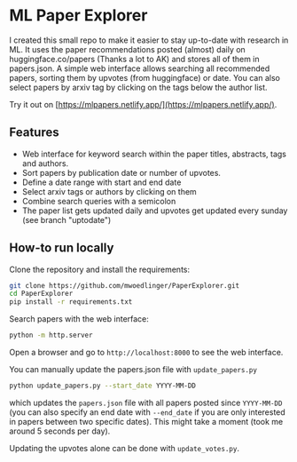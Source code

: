 # ML Paper Explorer

I created this small repo to make it easier to stay up-to-date with research in ML. It uses the paper recommendations posted (almost) daily on huggingface.co/papers (Thanks a lot to AK) and stores all of them in papers.json. A simple web interface allows searching all recommended papers, sorting them by upvotes (from huggingface) or date. You can also select papers by arxiv tag by clicking on the tags below the author list.

Try it out on [https://mlpapers.netlify.app/](https://mlpapers.netlify.app/).

## Features

- Web interface for keyword search within the paper titles, abstracts, tags and authors.
- Sort papers by publication date or number of upvotes.
- Define a date range with start and end date
- Select arxiv tags or authors by clicking on them
- Combine search queries with a semicolon
- The paper list gets updated daily and upvotes get updated every sunday (see branch "uptodate")

## How-to run locally

Clone the repository and install the requirements:
```bash
git clone https://github.com/mwoedlinger/PaperExplorer.git
cd PaperExplorer
pip install -r requirements.txt
```

Search papers with the web interface:
```bash
python -m http.server
```
Open a browser and go to `http://localhost:8000` to see the web interface.

You can manually update the papers.json file with `update_papers.py`
```bash
python update_papers.py --start_date YYYY-MM-DD
```
which updates the `papers.json` file with all papers posted since `YYYY-MM-DD` (you can also specify an end date with `--end_date` if you are only interested in papers between two specific dates). This might take a moment (took me around 5 seconds per day).

Updating the upvotes alone can be done with `update_votes.py`.


